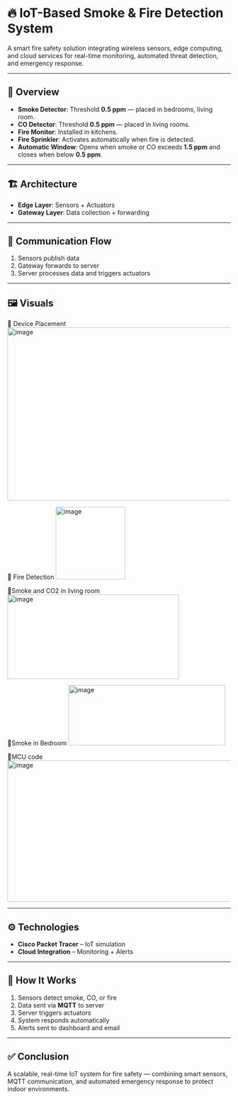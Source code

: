 # 🔥 IoT-Based Smoke & Fire Detection System

A smart fire safety solution integrating wireless sensors, edge computing, and cloud services for real-time monitoring, automated threat detection, and emergency response.

---

## 📖 Overview

* **Smoke Detector**: Threshold **0.5 ppm** — placed in bedrooms, living room.
* **CO Detector**: Threshold **0.5 ppm** — placed in living rooms.
* **Fire Monitor**: Installed in kitchens.
* **Fire Sprinkler**: Activates automatically when fire is detected.
* **Automatic Window**: Opens when smoke or CO exceeds **1.5 ppm** and closes when below **0.5 ppm**.

---

## 🏗️ Architecture

* **Edge Layer**: Sensors + Actuators
* **Gateway Layer**: Data collection + forwarding

---

## 📡 Communication Flow

1. Sensors publish data
2. Gateway forwards to server
3. Server processes data and triggers actuators

---

## 🖼️ Visuals

🔹 Device Placement
<img width="771" height="391" alt="image" src="https://github.com/user-attachments/assets/7583987a-54c8-436b-9702-84127917bc37" />

🔹 Fire Detection
<img width="157" height="164" alt="image" src="https://github.com/user-attachments/assets/226d40fc-07e5-46ca-a1c3-1df32a86d107" />

🔹Smoke and CO2 in living room
<img width="387" height="191" alt="image" src="https://github.com/user-attachments/assets/20d9c1b4-fb2c-4a3e-9beb-2b5c9d72e71b" />

🔹Smoke in Bedroom
<img width="354" height="136" alt="image" src="https://github.com/user-attachments/assets/404bc907-2fc7-404e-9aea-0fa14bea4886" />

🔹MCU code
<img width="610" height="319" alt="image" src="https://github.com/user-attachments/assets/a4b2f89f-99f6-4751-a9b0-08809ea5d3c5" />

---

## ⚙️ Technologies

* **Cisco Packet Tracer** – IoT simulation
* **Cloud Integration** – Monitoring + Alerts

---

## 🚀 How It Works

1. Sensors detect smoke, CO, or fire
2. Data sent via **MQTT** to server
3. Server triggers actuators
4. System responds automatically
5. Alerts sent to dashboard and email

---

## ✅ Conclusion

A scalable, real-time IoT system for fire safety — combining smart sensors, MQTT communication, and automated emergency response to protect indoor environments.
